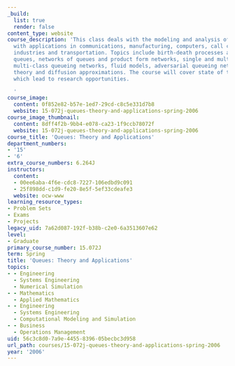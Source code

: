 ```yaml
---
_build:
  list: true
  render: false
content_type: website
course_description: 'This class deals with the modeling and analysis of queueing systems,
  with applications in communications, manufacturing, computers, call centers, service
  industries and transportation. Topics include birth-death processes and simple Markovian
  queues, networks of queues and product form networks, single and multi-server queues,
  multi-class queueing networks, fluid models, adversarial queueing networks, heavy-traffic
  theory and diffusion approximations. The course will cover state of the art results
  which lead to research opportunities.

  '
course_image:
  content: 0f852e82-b57e-1ed7-29cd-c8c5e331d7b8
  website: 15-072j-queues-theory-and-applications-spring-2006
course_image_thumbnail:
  content: 8dff4f2b-9bb4-e078-ca23-1f9ccb78072f
  website: 15-072j-queues-theory-and-applications-spring-2006
course_title: 'Queues: Theory and Applications'
department_numbers:
- '15'
- '6'
extra_course_numbers: 6.264J
instructors:
  content:
  - 00ee6aba-4f6e-cdc8-7227-106edbd9c091
  - 25f898dd-c1d9-fe20-8e5f-5ef33cdeafe3
  website: ocw-www
learning_resource_types:
- Problem Sets
- Exams
- Projects
legacy_uid: 7a62d087-192f-b38b-c2e0-6a3513607e62
level:
- Graduate
primary_course_number: 15.072J
term: Spring
title: 'Queues: Theory and Applications'
topics:
- - Engineering
  - Systems Engineering
  - Numerical Simulation
- - Mathematics
  - Applied Mathematics
- - Engineering
  - Systems Engineering
  - Computational Modeling and Simulation
- - Business
  - Operations Management
uid: 56c3c8d0-7a9e-4455-8396-05becbc3d958
url_path: courses/15-072j-queues-theory-and-applications-spring-2006
year: '2006'
---
```

